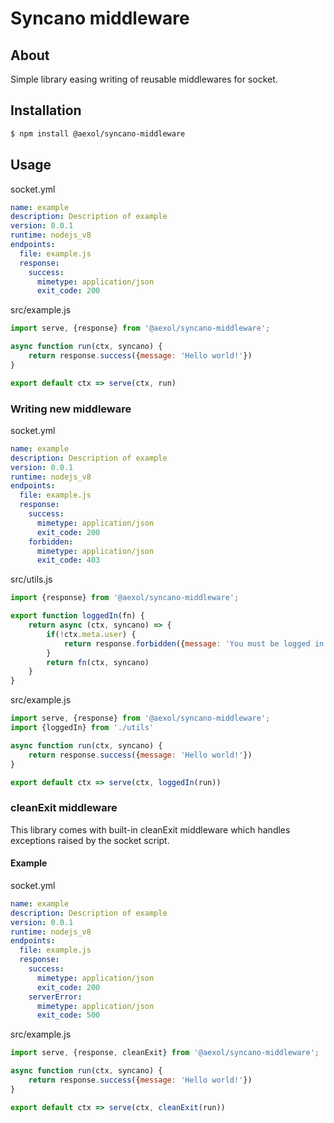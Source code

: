 # Syncano middleware

## About

Simple library easing writing of reusable middlewares for socket.

## Installation

```sh
$ npm install @aexol/syncano-middleware
```

## Usage

socket.yml
```yaml
name: example
description: Description of example
version: 0.0.1
runtime: nodejs_v8
endpoints:
  file: example.js
  response:
    success:
      mimetype: application/json
      exit_code: 200
```

src/example.js
```javascript
import serve, {response} from '@aexol/syncano-middleware';

async function run(ctx, syncano) {
    return response.success({message: 'Hello world!'})
}

export default ctx => serve(ctx, run)
```

### Writing new middleware

socket.yml
```yaml
name: example
description: Description of example
version: 0.0.1
runtime: nodejs_v8
endpoints:
  file: example.js
  response:
    success:
      mimetype: application/json
      exit_code: 200
    forbidden:
      mimetype: application/json
      exit_code: 403
```

src/utils.js
```javascript
import {response} from '@aexol/syncano-middleware';

export function loggedIn(fn) {
    return async (ctx, syncano) => {
        if(!ctx.meta.user) {
            return response.forbidden({message: 'You must be logged in to perform this action.'})
        }
        return fn(ctx, syncano)
    }
}
```

src/example.js
```javascript
import serve, {response} from '@aexol/syncano-middleware';
import {loggedIn} from './utils'

async function run(ctx, syncano) {
    return response.success({message: 'Hello world!'})
}

export default ctx => serve(ctx, loggedIn(run))
```

### cleanExit middleware

This library comes with built-in cleanExit middleware which handles exceptions raised by the socket script.

#### Example

socket.yml
```yaml
name: example
description: Description of example
version: 0.0.1
runtime: nodejs_v8
endpoints:
  file: example.js
  response:
    success:
      mimetype: application/json
      exit_code: 200
    serverError:
      mimetype: application/json
      exit_code: 500
```

src/example.js
```javascript
import serve, {response, cleanExit} from '@aexol/syncano-middleware';

async function run(ctx, syncano) {
    return response.success({message: 'Hello world!'})
}

export default ctx => serve(ctx, cleanExit(run))
```